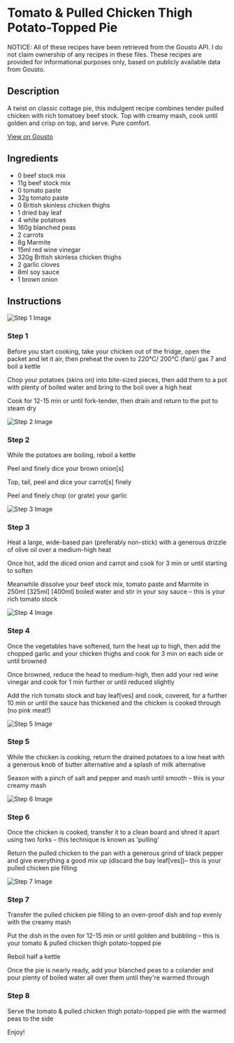 # Tomato & Pulled Chicken Thigh Potato-Topped Pie

NOTICE: All of these recipes have been retrieved from the Gousto API. I do not claim ownership of any recipes in these files. These recipes are provided for informational purposes only, based on publicly available data from Gousto.

## Description

A twist on classic cottage pie, this indulgent recipe combines tender pulled chicken with rich tomatoey beef stock. Top with creamy mash, cook until golden and crisp on top, and serve. Pure comfort. 

[View on Gousto](https://www.gousto.co.uk/recipes/cookbook/rich-tomato-pulled-chicken-pie)

## Ingredients

- 0 beef stock mix
- 11g beef stock mix
- 0 tomato paste
- 32g tomato paste
- 0 British skinless chicken thighs
- 1 dried bay leaf
- 4 white potatoes
- 160g blanched peas
- 2 carrots
- 8g Marmite
- 15ml red wine vinegar
- 320g British skinless chicken thighs
- 2 garlic cloves
- 8ml soy sauce
- 1 brown onion

## Instructions

![Step 1 Image](https://production-media.gousto.co.uk/cms/recipe-step-image/Step-1-1649240932007-x200.jpg)

### Step 1

Before you start cooking, take your chicken out of the fridge, open the packet and let it air, then preheat the oven to 220°C/ 200°C (fan)/ gas 7 and boil a kettle

Chop your potatoes (skins on) into bite-sized pieces, then add them to a pot with plenty of boiled water and bring to the boil over a high heat

Cook for 12-15 min or until fork-tender, then drain and return to the pot to steam dry

![Step 2 Image](https://production-media.gousto.co.uk/cms/recipe-step-image/Step-2-1649240939530-x200.jpg)

### Step 2

While the potatoes are boiling, reboil a kettle

Peel and finely dice your brown onion[s]

Top, tail, peel and dice your carrot[s] finely

Peel and finely chop (or grate) your garlic

![Step 3 Image](https://production-media.gousto.co.uk/cms/recipe-step-image/Step-3-1649240946278-x200.jpg)

### Step 3

Heat a large, wide-based pan (preferably non-stick) with a generous drizzle of olive oil over a medium-high heat

Once hot, add the diced onion and carrot and cook for 3 min or until starting to soften

Meanwhile dissolve your beef stock mix, tomato paste and Marmite in 250ml<span class="text-purple"> [325ml]</span><span class="text-danger"> [400ml] </span>boiled water and stir in your soy sauce – this is your rich tomato stock

![Step 4 Image](https://production-media.gousto.co.uk/cms/recipe-step-image/Step-4-1649240951227-x200.jpg)

### Step 4

Once the vegetables have softened, turn the heat up to high, then add the chopped garlic and your chicken thighs and cook for 3 min on each side or until browned

Once browned, reduce the head to medium-high, then add your red wine vinegar and cook for 1 min further or until reduced slightly

Add the rich tomato stock and bay leaf[ves]<span class="text-danger"> </span>and cook, covered, for a further 10 min or until the sauce has thickened and the chicken is cooked through (no pink meat!)

![Step 5 Image](https://production-media.gousto.co.uk/cms/recipe-step-image/Step-5-1649240954492-x200.jpg)

### Step 5

While the chicken is cooking, return the drained potatoes to a low heat with a generous knob of butter alternative and a splash of milk alternative

Season with a pinch of salt and pepper and mash until smooth – this is your creamy mash

![Step 6 Image](https://production-media.gousto.co.uk/cms/recipe-step-image/Step-6-1649240960106-x200.jpg)

### Step 6

Once the chicken is cooked, transfer it to a clean board and shred it apart using two forks – this technique is known as 'pulling'

Return the pulled chicken to the pan with a generous grind of black pepper and give everything a good mix up (discard the bay leaf[ves])– this is your pulled chicken pie filling

![Step 7 Image](https://production-media.gousto.co.uk/cms/recipe-step-image/Step-7-1649240967065-x200.jpg)

### Step 7

Transfer the pulled chicken pie filling to an oven-proof dish and top evenly with the creamy mash

Put the dish in the oven for 12-15 min or until golden and bubbling – this is your tomato & pulled chicken thigh potato-topped pie

Reboil half a kettle

Once the pie is nearly ready, add your blanched peas to a colander and pour plenty of boiled water all over them until they're warmed through

### Step 8

Serve the tomato & pulled chicken thigh potato-topped pie with the warmed peas to the side

Enjoy!

